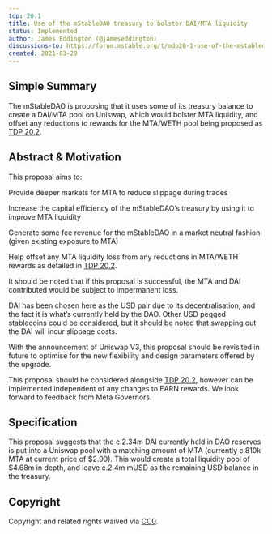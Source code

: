 ```yaml
---
tdp: 20.1
title: Use of the mStableDAO treasury to bolster DAI/MTA liquidity
status: Implemented
author: James Eddington (@jameseddington)
discussions-to: https://forum.mstable.org/t/mdp20-1-use-of-the-mstabledao-treasury-to-bolster-dai-mta-liquidity/422
created: 2021-03-29
---
```


## Simple Summary

The mStableDAO is proposing that it uses some of its treasury balance to create a DAI/MTA pool on Uniswap, which would bolster MTA liquidity, and offset any reductions to rewards for the MTA/WETH pool being proposed as [TDP 20.2](./tdp-20.2).

## Abstract & Motivation

This proposal aims to:

Provide deeper markets for MTA to reduce slippage during trades

Increase the capital efficiency of the mStableDAO’s treasury by using it to improve MTA liquidity

Generate some fee revenue for the mStableDAO in a market neutral fashion (given existing exposure to MTA)

Help offset any MTA liquidity loss from any reductions in MTA/WETH rewards as detailed in [TDP 20.2](./tdp-20.2).

It should be noted that if this proposal is successful, the MTA and DAI contributed would be subject to impermanent loss.

DAI has been chosen here as the USD pair due to its decentralisation, and the fact it is what’s currently held by the DAO. Other USD pegged stablecoins could be considered, but it should be noted that swapping out the DAI will incur slippage costs.

With the announcement of Uniswap V3, this proposal should be revisited in future to optimise for the new flexibility and design parameters offered by the upgrade.

This proposal should be considered alongside [TDP 20.2](./tdp-20.2), however can be implemented independent of any changes to EARN rewards. We look forward to feedback from Meta Governors.

## Specification

This proposal suggests that the c.2.34m DAI currently held in DAO reserves is put into a Uniswap pool with a matching amount of MTA (currently c.810k MTA at current price of $2.90). This would create a total liquidity pool of $4.68m in depth, and leave c.2.4m mUSD as the remaining USD balance in the treasury.

## Copyright

Copyright and related rights waived via [CC0](https://creativecommons.org/publicdomain/zero/1.0/).
